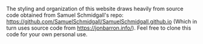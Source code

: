 The styling and organization of this website draws heavily from source code obtained from Samuel Schmidgall's repo: https://github.com/SamuelSchmidgall/SamuelSchmidgall.github.io (Which in turn uses source code from https://jonbarron.info/). Feel free to clone this code for your own personal use.
